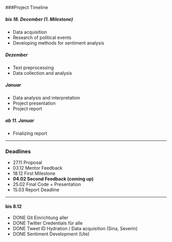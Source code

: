 ###Project Timeline 
##### bis 18. December (1. Milestone)
* Data acquisition 
* Research of political events 
* Developing methods for sentiment analysis
##### Dezember 
* Text preprocessing 
* Data collection and analysis
##### Januar 
* Data analysis and interpretation 
* Project presentation 
* Project report
##### ab 11. Januar 
* Finalizing report
--------------------------------------

### Deadlines
* 27.11 Proposal
* 03.12 Mentor Feedback
* 18.12 First Milestone
* **04.02 Second Feedback (coming up)**
* 25.02 Final Code + Presentation
* 15.03 Report Deadline


--------------------------------------
#### bis 8.12
* DONE Git Einrichtung aller
* DONE Twitter Credentials für alle
* DONE Tweet ID Hydration / Data acquisition (Sina, Severin)
* DONE Sentiment Development (Ute)  